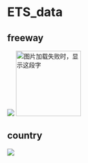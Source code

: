 # ETS_data
## freeway
![](https://github.com/hubudata/ETS_data/raw/master/freeway_tunnel/11-18-22-51_2018_11_18_23_14_41_53.jpg)
<img src="https://github.com/hubudata/ETS_data/raw/master/freeway_tunnel/11-18-22-51_2018_11_18_23_14_41_53.jpg" width="150" height="150" alt="图片加载失败时，显示这段字"/>
## country
![](https://github.com/hubudata/ETS_data/raw/master/country_curve/11-18-23-29_2018_11_18_23_55_17_74.jpg)
